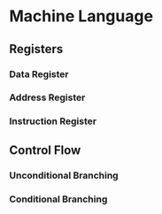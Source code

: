 # Machine Language

## Registers
### Data Register

### Address Register

### Instruction Register

## Control Flow
### Unconditional Branching
### Conditional Branching

